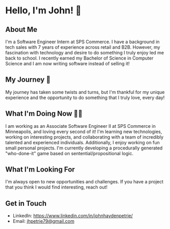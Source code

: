 # Hello, I'm John! 👋

## About Me
I'm a Software Engineer Intern at SPS Commerce. I have a background in tech sales with 7 years of experience across retail and B2B. However, my fascination with technology and desire to do something I truly enjoy led me back to school. I recently earned my Bachelor of Science in Computer Science and I am now writing software instead of selling it!

## My Journey  :compass:
My journey has taken some twists and turns, but I'm thankful for my unique experience and the opportunity to do something that I truly love, every day!

## What I'm Doing Now  :man_technologist:
I am working as an Associate Software Engineer II at SPS Commerce in Minneapolis, and loving every second of it! I'm learning new technologies, working on interesting projects, and collaborating with a team of incredibly talented and experienced individuals.
Additionally, I enjoy working on fun small personal projects. I'm currently developing a procedurally generated "who-done-it" game based on sentential/propositional logic.

## What I'm Looking For
I'm always open to new opportunities and challenges. If you have a project that you think I would find interesting, reach out!

## Get in Touch
- LinkedIn: https://www.linkedin.com/in/johnhaydenpetrie/
- Email: jhpetrie79@gmail.com

